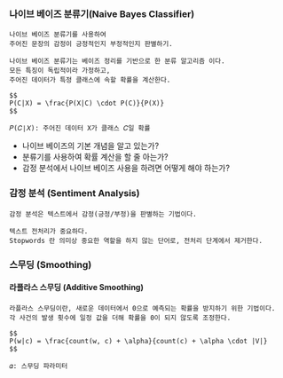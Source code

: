 ### 나이브 베이즈 분류기(Naive Bayes Classifier)

    나이브 베이즈 분류기를 사용하여
    주어진 문장의 감정이 긍정적인지 부정적인지 판별하기.

    나이브 베이즈 분류기는 베이즈 정리를 기반으로 한 분류 알고리즘 이다.
    모든 특징이 독립적이라 가정하고,
    주어진 데이터가 특정 클래스에 속할 확률을 계산한다.

    $$
    P(C|X) = \frac{P(X|C) \cdot P(C)}{P(X)}
    $$

    𝑃(𝐶∣𝑋): 주어진 데이터 X가 클래스 𝐶일 확률

- 나이브 베이즈의 기본 개념을 알고 있는가?
- 분류기를 사용하여 확률 계산을 할 줄 아는가?
- 감정 분석에서 나이브 베이즈 사용을 하려면 어떻게 해야 하는가?

### 감정 분석 (Sentiment Analysis)

    감정 분석은 텍스트에서 감정(긍정/부정)을 판별하는 기법이다.
    
    텍스트 전처리가 중요하다.
    Stopwords 란 의미상 중요한 역할을 하지 않는 단어로, 전처리 단계에서 제거한다.

### 스무딩 (Smoothing)

#### 라플라스 스무딩 (Additive Smoothing)
    라플라스 스무딩이란, 새로운 데이터에서 0으로 예측되는 확률을 방지하기 위한 기법이다.
    각 사건의 발생 횟수에 일정 값을 더해 확률을 0이 되지 않도록 조정한다. 

    $$
    P(w|c) = \frac{count(w, c) + \alpha}{count(c) + \alpha \cdot |V|}
    $$

    𝛼: 스무딩 파라미터